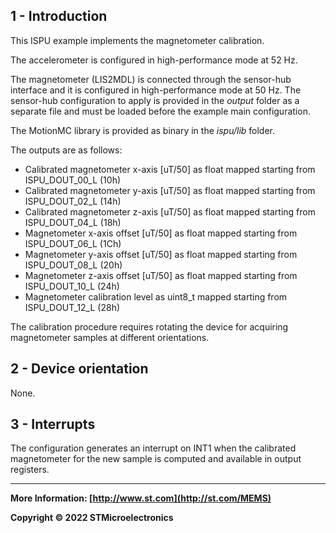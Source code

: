 ## 1 - Introduction

This ISPU example implements the magnetometer calibration.

The accelerometer is configured in high-performance mode at 52 Hz.

The magnetometer (LIS2MDL) is connected through the sensor-hub interface and it is configured in high-performance mode at 50 Hz. The sensor-hub configuration to apply is provided in the *output* folder as a separate file and must be loaded before the example main configuration.

The MotionMC library is provided as binary in the *ispu/lib* folder.

The outputs are as follows:

* Calibrated magnetometer x-axis [uT/50] as float mapped starting from ISPU_DOUT_00_L (10h)
* Calibrated magnetometer y-axis [uT/50] as float mapped starting from ISPU_DOUT_02_L (14h)
* Calibrated magnetometer z-axis [uT/50] as float mapped starting from ISPU_DOUT_04_L (18h)
* Magnetometer x-axis offset [uT/50] as float mapped starting from ISPU_DOUT_06_L (1Ch)
* Magnetometer y-axis offset [uT/50] as float mapped starting from ISPU_DOUT_08_L (20h)
* Magnetometer z-axis offset [uT/50] as float mapped starting from ISPU_DOUT_10_L (24h)
* Magnetometer calibration level as uint8_t mapped starting from ISPU_DOUT_12_L (28h)

The calibration procedure requires rotating the device for acquiring magnetometer samples at different orientations.


## 2 - Device orientation

None.


## 3 - Interrupts

The configuration generates an interrupt on INT1 when the calibrated magnetometer for the new sample is computed and available in output registers.

------

**More Information: [http://www.st.com](http://st.com/MEMS)**

**Copyright © 2022 STMicroelectronics**